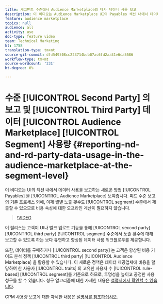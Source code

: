 ```yaml
---
title: 세그먼트 수준에서 Audience Marketplace의 타사 데이터 사용 보고
description: 이 비디오는 Audience Marketplace UI의 Payables 섹션 내에서 데이터 사용을 보고하는 새로운 방법을 보여줍니다. 피드 수준 보고의 기존 프로세스 외에도 이제 세그먼트 수준에서 월별 노출 수를 제출할 수 있으므로 비용 속성을 계산하기 위해 오프라인 계산이 필요하지 않습니다.
feature: audience marketplace
topics: null
audience: all
activity: use
doc-type: feature video
team: Technical Marketing
kt: 1758
translation-type: tm+mt
source-git-commit: dfd549508cc223714bdb07ac6fd2aa31e6ca5586
workflow-type: tm+mt
source-wordcount: '231'
ht-degree: 0%

---
```



# 수준 [!UICONTROL Second Party] 의 보고 및 [!UICONTROL Third Party] 데이터 [!UICONTROL Audience Marketplace] [!UICONTROL Segment] 사용량 {#reporting-nd-and-rd-party-data-usage-in-the-audience-marketplace-at-the-segment-level}

이 비디오는 UI의 섹션 내에서 데이터 사용을 보고하는 새로운 방법 [!UICONTROL Payables] 을 [!UICONTROL Audience Marketplace] 보여줍니다. 피드 수준 보고의 기존 프로세스 외에, 이제 월별 노출 횟수도 [!UICONTROL segment] 수준에서 제출할 수 있으므로 비용 속성에 대한 오프라인 계산이 필요하지 않습니다.

>[!VIDEO](https://video.tv.adobe.com/v/25522/?quality=12)

이 릴리스는 고객이 UI나 벌크 업로드 기능을 통해 [!UICONTROL second party] [!UICONTROL third party] [!UICONTROL segment] 수준에서 노출 횟수에 대해 보고할 수 있도록 하는 보다 유연하고 향상된 데이터 사용 워크플로우를 제공합니다.

또한, 데이터를 구매하거나 [!UICONTROL second party] 는 고객은 향상된 비용 기여도 분석 정책 [!UICONTROL third party] [!UICONTROL Audience Marketplace] 을 활용할 수 있습니다. 이 새로운 정책은 데이터 제공업체에 비용을 할당하여 한 사용자 [!UICONTROL traits] 의 고유한 사용자 수 [!UICONTROL rule-based] [!UICONTROL segment]를 기준으로 하므로, 투명성을 높이고 공정한 사용 청구를 할 수 있습니다. 청구 알고리즘에 대한 자세한 내용은 [설명서에서 확인할 수 있습니다](https://experiencecloud.adobe.com/resources/help/en_US/aam/marketplace_cpm_billing.html).

CPM 사용량 보고에 대한 자세한 내용은 [설명서를 참조하십시오](https://experiencecloud.adobe.com/resources/help/en_US/aam/t_marketplace_report_cpm_usage.html).